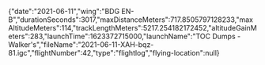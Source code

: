{"date":"2021-06-11","wing":"BDG EN-B","durationSeconds":3017,"maxDistanceMeters":717.8505797128233,"maxAltitudeMeters":114,"trackLengthMeters":5217.254182172452,"altitudeGainMeters":283,"launchTime":1623372715000,"launchName":"TOC Dumps - Walker's","fileName":"2021-06-11-XAH-bqz-81.igc","flightNumber":42,"type":"flightlog","flying-location":null}
